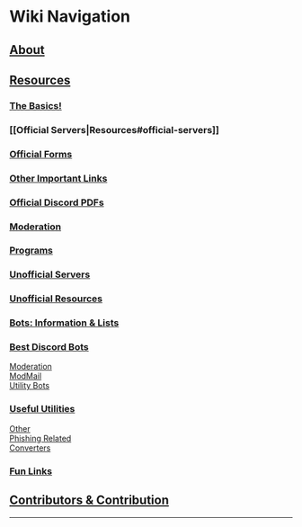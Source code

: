 # Wiki Navigation 

## [About](https://github.com/rydixulous/Discord-Resources-n-More/wiki/About)

## [Resources](https://github.com/rydixulous/Discord-Resources-n-More/wiki/Resources)
### [The Basics!](https://github.com/rydixulous/Discord-Resources-n-More/wiki/Resources#the-basics)
### [[Official Servers|Resources#official-servers]]
### [Official Forms](https://github.com/rydixulous/Discord-Resources-n-More/wiki/Resources#official-forms)
### [Other Important Links](https://github.com/rydixulous/Discord-Resources-n-More/wiki/Resources#other-important-links)
### [Official Discord PDFs](https://github.com/rydixulous/Discord-Resources-n-More/wiki/Resources#official-discord-pdfs)
### [Moderation](https://github.com/rydixulous/Discord-Resources-n-More/wiki/Resources#moderation)
### [Programs](https://github.com/rydixulous/Discord-Resources-n-More/wiki/Resources#programs)
### [Unofficial Servers](https://github.com/rydixulous/Discord-Resources-n-More/wiki/Resources#unofficial-servers)
### [Unofficial Resources](https://github.com/rydixulous/Discord-Resources-n-More/wiki/Resources#unofficial-resources)
### [Bots: Information & Lists](https://github.com/rydixulous/Discord-Resources-n-More/wiki/Resources#bots-information--lists)
### [Best Discord Bots](https://github.com/rydixulous/Discord-Resources-n-More/wiki/Resources#best-discord-bots)
[Moderation](https://github.com/rydixulous/Discord-Resources-n-More/wiki/Resources#moderation-1) \
[ModMail](https://github.com/rydixulous/Discord-Resources-n-More/wiki/Resources#modmail) \
[Utility Bots](https://github.com/rydixulous/Discord-Resources-n-More/wiki/Resources#modmail) 
### [Useful Utilities](https://github.com/rydixulous/Discord-Resources-n-More/wiki/Resources#useful-utilities)
[Other](https://github.com/rydixulous/Discord-Resources-n-More/wiki/Resources#useful-utilities) \
[Phishing Related](https://github.com/rydixulous/Discord-Resources-n-More/wiki/Resources#phishing-related) \
[Converters](https://github.com/rydixulous/Discord-Resources-n-More/wiki/Resources#converters) 
### [Fun Links](https://github.com/rydixulous/Discord-Resources-n-More/wiki/Resources#fun-links)

## [Contributors & Contribution](https://github.com/rydixulous/Discord-Resources-n-More/wiki/Contributors-&-Contribution)

---
